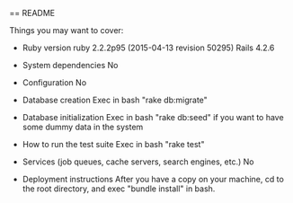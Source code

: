 == README

Things you may want to cover:

* Ruby version
ruby 2.2.2p95 (2015-04-13 revision 50295)
Rails 4.2.6

* System dependencies
No

* Configuration
No

* Database creation
Exec in bash "rake db:migrate"

* Database initialization
Exec in bash "rake db:seed" if you want to have some dummy data in the system

* How to run the test suite
Exec in bash "rake test"

* Services (job queues, cache servers, search engines, etc.)
No

* Deployment instructions
After you have a copy on your machine, cd to the root directory, and exec "bundle install" in bash.
